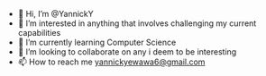 - 👋 Hi, I’m @YannickY
- 👀 I’m interested in anything that involves challenging my current capabilities
- 🌱 I’m currently learning Computer Science
- 💞️ I’m looking to collaborate on any i deem to be interesting
- 📫 How to reach me yannickyewawa6@gmail.com

<!---
YannickY/YannickY is a ✨ special ✨ repository because its `README.md` (this file) appears on your GitHub profile.
You can click the Preview link to take a look at your changes.
--->
